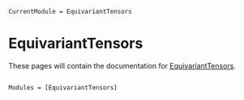 ```@meta
CurrentModule = EquivariantTensors
```

# EquivariantTensors

These pages will contain the documentation for [EquivariantTensors](https://github.com/ACEsuit/EquivariantTensors.jl).

```@index
```

```@autodocs
Modules = [EquivariantTensors]
```
